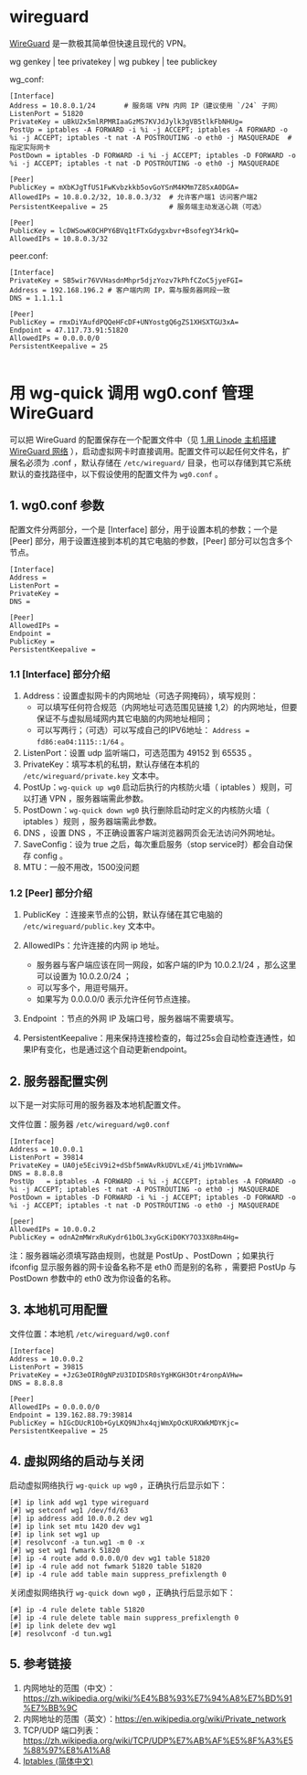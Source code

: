 # wireguard 


[WireGuard](https://zh-wireguard.com/) 是一款极其简单但快速且现代的 VPN。

 wg genkey | tee privatekey | wg pubkey | tee publickey

wg_conf:
```
[Interface]
Address = 10.8.0.1/24       # 服务端 VPN 内网 IP（建议使用 `/24` 子网）
ListenPort = 51820
PrivateKey = uBkU2x5mlRPMRIaaGzMS7KVJdJylk3gVB5tlkFbNHUg=
PostUp = iptables -A FORWARD -i %i -j ACCEPT; iptables -A FORWARD -o %i -j ACCEPT; iptables -t nat -A POSTROUTING -o eth0 -j MASQUERADE  # 指定实际网卡
PostDown = iptables -D FORWARD -i %i -j ACCEPT; iptables -D FORWARD -o %i -j ACCEPT; iptables -t nat -D POSTROUTING -o eth0 -j MASQUERADE

[Peer]
PublicKey = mXbKJgTfUS1FwKvbzkkb5ovGoYSnM4KMm7Z8SxA0DGA=
AllowedIPs = 10.8.0.2/32, 10.8.0.3/32  # 允许客户端1 访问客户端2
PersistentKeepalive = 25               # 服务端主动发送心跳（可选）

[Peer]
PublicKey = lcDWSowK0CHPY6BVq1tFTxGdygxbvr+BsofegY34rkQ=
AllowedIPs = 10.8.0.3/32
```

peer.conf:

```
[Interface]
PrivateKey = SB5wir76VVHasdnMhpr5djzYozv7kPhfCZoC5jyeFGI=
Address = 192.168.196.2 # 客户端内网 IP，需与服务器网段一致
DNS = 1.1.1.1

[Peer]
PublicKey = rmxDiYAufdPQQeHFcDF+UNYostgQ6gZS1XHSXTGU3xA=
Endpoint = 47.117.73.91:51820
AllowedIPs = 0.0.0.0/0
PersistentKeepalive = 25
                 
```

# 用 wg-quick 调用 wg0.conf 管理 WireGuard

可以把 WireGuard 的配置保存在一个配置文件中（见 [1.用 Linode 主机搭建 WireGuard 网络](1.用%20Linode%20主机搭建%20WireGuard%20网络.md) ），启动虚拟网卡时直接调用。配置文件可以起任何文件名，扩展名必须为 .conf ，默认存储在 `/etc/wireguard/` 目录，也可以存储到其它系统默认的查找路径中，以下假设使用的配置文件为 `wg0.conf` 。

## 1. wg0.conf 参数

配置文件分两部分，一个是 [Interface] 部分，用于设置本机的参数；一个是 [Peer] 部分，用于设置连接到本机的其它电脑的参数，[Peer] 部分可以包含多个节点。

```
[Interface]
Address =  
ListenPort =  
PrivateKey =  
DNS =  

[Peer]
AllowedIPs =  
Endpoint =  
PublicKey =  
PersistentKeepalive =  
```

### 1.1  [Interface] 部分介绍

1. Address：设置虚拟网卡的内网地址（可选子网掩码），填写规则：
   - 可以填写任何符合规范（内网地址可选范围见链接 1,2）的内网地址，但要保证不与虚拟局域网内其它电脑的内网地址相同；
   - 可以写两行；（可选）可以写成自己的IPV6地址： `Address = fd86:ea04:1115::1/64`  。
2. ListenPort：设置 udp 监听端口，可选范围为 49152 到 65535 。
3. PrivateKey：填写本机的私钥，默认存储在本机的 `/etc/wireguard/private.key` 文本中。
4. PostUp：`wg-quick up wg0` 启动后执行的内核防火墙（ iptables ）规则，可以打通 VPN ，服务器端需此参数。
5. PostDown：`wg-quick down wg0` 执行删除启动时定义的内核防火墙（ iptables ）规则 ，服务器端需此参数。
6. DNS ，设置 DNS ，不正确设置客户端浏览器网页会无法访问外网地址。
7. SaveConfig：设为 true 之后，每次重启服务（stop service时）都会自动保存 config 。
8. MTU：一般不用改，1500没问题

### 1.2 [Peer] 部分介绍

1. PublicKey ：连接来节点的公钥，默认存储在其它电脑的 `/etc/wireguard/public.key` 文本中。
2. AllowedIPs：允许连接的内网 ip 地址。

   - 服务器与客户端应该在同一网段，如客户端的IP为 10.0.2.1/24 ，那么这里可以设置为 10.0.2.0/24 ；
   - 可以写多个，用逗号隔开。
   - 如果写为 0.0.0.0/0 表示允许任何节点连接。
3. Endpoint ：节点的外网 IP 及端口号，服务器端不需要填写。
4. PersistentKeepalive：用来保持连接检查的，每过25s会自动检查连通性，如果IP有变化，也是通过这个自动更新endpoint。

## 2. 服务器配置实例

以下是一对实际可用的服务器及本地机配置文件。

文件位置：服务器 `/etc/wireguard/wg0.conf`

```
[Interface]
Address = 10.0.0.1
ListenPort = 39814
PrivateKey = UA0je5EciV9i2+dSbf5mWAvRkUDVLxE/4ijMb1VnWWw=
DNS = 8.8.8.8
PostUp   = iptables -A FORWARD -i %i -j ACCEPT; iptables -A FORWARD -o %i -j ACCEPT; iptables -t nat -A POSTROUTING -o eth0 -j MASQUERADE
PostDown = iptables -D FORWARD -i %i -j ACCEPT; iptables -D FORWARD -o %i -j ACCEPT; iptables -t nat -D POSTROUTING -o eth0 -j MASQUERADE

[peer]
AllowedIPs = 10.0.0.2
PublicKey = odnA2mMWrxRuKydr61bOL3xyGcKiD0KY7O33X8Rm4Hg=
```

注：服务器端必须填写路由规则，也就是 PostUp 、PostDown ；如果执行 ifconfig 显示服务器的网卡设备名称不是 eth0 而是别的名称 ，需要把 PostUp 与 PostDown 参数中的 eth0 改为你设备的名称。

## 3. 本地机可用配置

文件位置：本地机 `/etc/wireguard/wg0.conf`

```
[Interface]
Address = 10.0.0.2
ListenPort = 39815
PrivateKey = +JzG3eOIR0gNPzU3IDIDSR0sYgHKGH3Otr4ronpAVHw=
DNS = 8.8.8.8

[Peer]
AllowedIPs = 0.0.0.0/0
Endpoint = 139.162.88.79:39814
PublicKey = hIGcDUcR1Ob+GyLKQ9NJhx4qjWmXpOcKURXWkMDYKjc=
PersistentKeepalive = 25
```

## 4. 虚拟网络的启动与关闭

启动虚拟网络执行 `wg-quick up wg0` ，正确执行后显示如下：

```
[#] ip link add wg1 type wireguard
[#] wg setconf wg1 /dev/fd/63
[#] ip address add 10.0.0.2 dev wg1
[#] ip link set mtu 1420 dev wg1
[#] ip link set wg1 up
[#] resolvconf -a tun.wg1 -m 0 -x
[#] wg set wg1 fwmark 51820
[#] ip -4 route add 0.0.0.0/0 dev wg1 table 51820
[#] ip -4 rule add not fwmark 51820 table 51820
[#] ip -4 rule add table main suppress_prefixlength 0
```

关闭虚拟网络执行 `wg-quick down wg0` ，正确执行后显示如下：

```
[#] ip -4 rule delete table 51820
[#] ip -4 rule delete table main suppress_prefixlength 0
[#] ip link delete dev wg1
[#] resolvconf -d tun.wg1
```

## 5. 参考链接

1. 内网地址的范围（中文）：https://zh.wikipedia.org/wiki/%E4%B8%93%E7%94%A8%E7%BD%91%E7%BB%9C
2. 内网地址的范围（英文）：https://en.wikipedia.org/wiki/Private_network 
3. TCP/UDP 端口列表：https://zh.wikipedia.org/wiki/TCP/UDP%E7%AB%AF%E5%8F%A3%E5%88%97%E8%A1%A8
4. [Iptables (简体中文)](https://wiki.archlinux.org/index.php/Iptables_(%E7%AE%80%E4%BD%93%E4%B8%AD%E6%96%87))